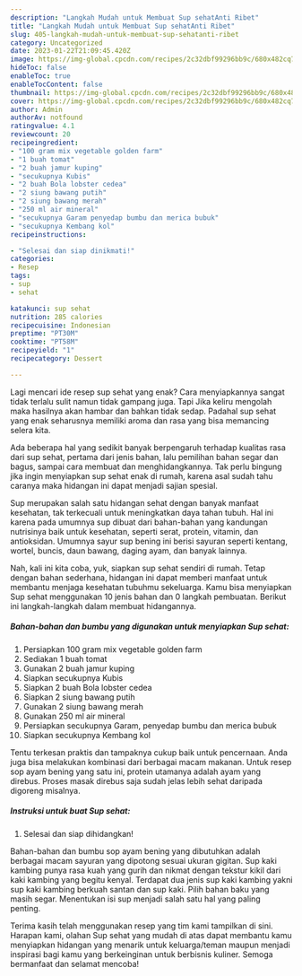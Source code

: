 ```yaml
---
description: "Langkah Mudah untuk Membuat Sup sehatAnti Ribet"
title: "Langkah Mudah untuk Membuat Sup sehatAnti Ribet"
slug: 405-langkah-mudah-untuk-membuat-sup-sehatanti-ribet
category: Uncategorized
date: 2023-01-22T21:09:45.420Z
image: https://img-global.cpcdn.com/recipes/2c32dbf99296bb9c/680x482cq70/sup-sehat-foto-resep-utama.jpg
hideToc: false
enableToc: true
enableTocContent: false
thumbnail: https://img-global.cpcdn.com/recipes/2c32dbf99296bb9c/680x482cq70/sup-sehat-foto-resep-utama.jpg
cover: https://img-global.cpcdn.com/recipes/2c32dbf99296bb9c/680x482cq70/sup-sehat-foto-resep-utama.jpg
author: Admin
authorAv: notfound
ratingvalue: 4.1
reviewcount: 20
recipeingredient:
- "100 gram mix vegetable golden farm"
- "1 buah tomat"
- "2 buah jamur kuping"
- "secukupnya Kubis"
- "2 buah Bola lobster cedea"
- "2 siung bawang putih"
- "2 siung bawang merah"
- "250 ml air mineral"
- "secukupnya Garam penyedap bumbu dan merica bubuk"
- "secukupnya Kembang kol"
recipeinstructions:

- "Selesai dan siap dinikmati!"
categories:
- Resep
tags:
- sup
- sehat

katakunci: sup sehat 
nutrition: 285 calories
recipecuisine: Indonesian
preptime: "PT30M"
cooktime: "PT58M"
recipeyield: "1"
recipecategory: Dessert

---
```



Lagi mencari ide resep sup sehat yang enak? Cara menyiapkannya sangat tidak terlalu sulit namun tidak gampang juga. Tapi Jika keliru mengolah maka hasilnya akan hambar dan bahkan tidak sedap. Padahal sup sehat yang enak seharusnya memiliki aroma dan rasa yang bisa memancing selera kita.


Ada beberapa hal yang sedikit banyak berpengaruh terhadap kualitas rasa dari sup sehat, pertama dari jenis bahan, lalu pemilihan bahan segar dan bagus, sampai cara membuat dan menghidangkannya. Tak perlu bingung jika ingin menyiapkan sup sehat enak di rumah, karena asal sudah tahu caranya maka hidangan ini dapat menjadi sajian spesial.

Sup merupakan salah satu hidangan sehat dengan banyak manfaat kesehatan, tak terkecuali untuk meningkatkan daya tahan tubuh. Hal ini karena pada umumnya sup dibuat dari bahan-bahan yang kandungan nutrisinya baik untuk kesehatan, seperti serat, protein, vitamin, dan antioksidan. Umumnya sayur sup bening ini berisi sayuran seperti kentang, wortel, buncis, daun bawang, daging ayam, dan banyak lainnya.


Nah, kali ini kita coba, yuk, siapkan sup sehat sendiri di rumah. Tetap dengan bahan sederhana, hidangan ini dapat memberi manfaat untuk membantu menjaga kesehatan tubuhmu sekeluarga. Kamu bisa menyiapkan Sup sehat menggunakan 10 jenis bahan dan 0 langkah pembuatan. Berikut ini langkah-langkah dalam membuat hidangannya.

<!--inarticleads1-->

##### Bahan-bahan dan bumbu yang digunakan untuk menyiapkan Sup sehat:

1. Persiapkan 100 gram mix vegetable golden farm
1. Sediakan 1 buah tomat
1. Gunakan 2 buah jamur kuping
1. Siapkan secukupnya Kubis
1. Siapkan 2 buah Bola lobster cedea
1. Siapkan 2 siung bawang putih
1. Gunakan 2 siung bawang merah
1. Gunakan 250 ml air mineral
1. Persiapkan secukupnya Garam, penyedap bumbu dan merica bubuk
1. Siapkan secukupnya Kembang kol


Tentu terkesan praktis dan tampaknya cukup baik untuk pencernaan. Anda juga bisa melakukan kombinasi dari berbagai macam makanan. Untuk resep sop ayam bening yang satu ini, protein utamanya adalah ayam yang direbus. Proses masak direbus saja sudah jelas lebih sehat daripada digoreng misalnya. 

<!--inarticleads2-->

##### Instruksi untuk buat Sup sehat:


1. Selesai dan siap dihidangkan!

Bahan-bahan dan bumbu sop ayam bening yang dibutuhkan adalah berbagai macam sayuran yang dipotong sesuai ukuran gigitan. Sup kaki kambing punya rasa kuah yang gurih dan nikmat dengan tekstur kikil dari kaki kambing yang begitu kenyal. Terdapat dua jenis sup kaki kambing yakni sup kaki kambing berkuah santan dan sup kaki. Pilih bahan baku yang masih segar. Menentukan isi sup menjadi salah satu hal yang paling penting. 

Terima kasih telah menggunakan resep yang tim kami tampilkan di sini. Harapan kami, olahan Sup sehat yang mudah di atas dapat membantu kamu menyiapkan hidangan yang menarik untuk keluarga/teman maupun menjadi inspirasi bagi kamu yang berkeinginan untuk berbisnis kuliner. Semoga bermanfaat dan selamat mencoba!
